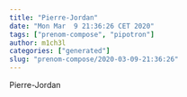 ```yaml
---
title: "Pierre-Jordan"
date: "Mon Mar  9 21:36:26 CET 2020"
tags: ["prenom-compose", "pipotron"]
author: m1ch3l
categories: ["generated"]
slug: "prenom-compose/2020-03-09-21:36:26"
---
```


Pierre-Jordan

